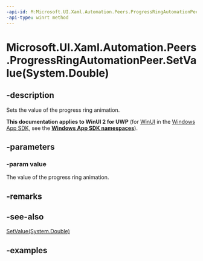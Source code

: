 ```yaml
---
-api-id: M:Microsoft.UI.Xaml.Automation.Peers.ProgressRingAutomationPeer.SetValue(System.Double)
-api-type: winrt method
---
```


# Microsoft.UI.Xaml.Automation.Peers.ProgressRingAutomationPeer.SetValue(System.Double)

<!--
public void SetValue (double value);
-->

## -description

Sets the value of the progress ring animation.

**This documentation applies to WinUI 2 for UWP** (for [WinUI](/windows/apps/winui/winui3/) in the [Windows App SDK](/windows/apps/windows-app-sdk/), see the **[Windows App SDK namespaces](/windows/windows-app-sdk/api/winrt/)**).

## -parameters

### -param value

The value of the progress ring animation.

## -remarks

## -see-also

[SetValue(System.Double)](progressringautomationpeer_setvalue_1718698021.md)

## -examples
